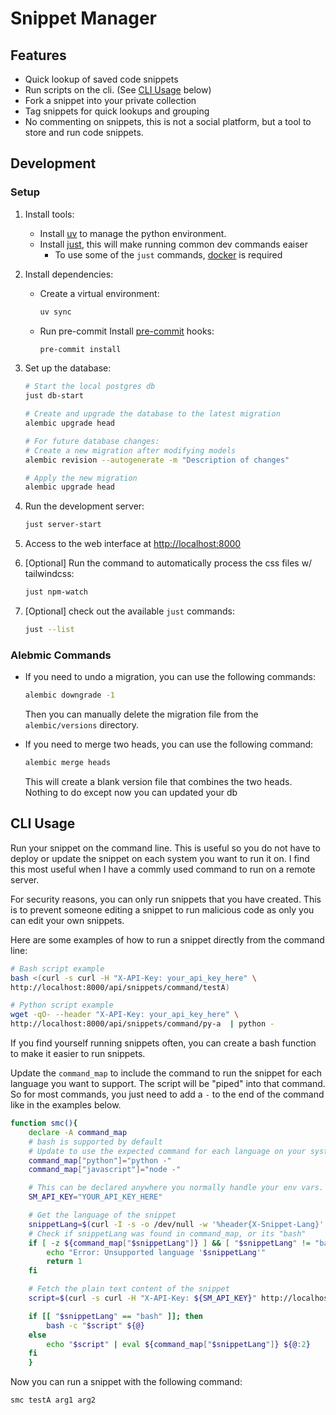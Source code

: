 # Snippet Manager


## Features

- Quick lookup of saved code snippets
- Run scripts on the cli. (See [CLI Usage](#cli-usage) below)
- Fork a snippet into your private collection
- Tag snippets for quick lookups and grouping
- No commenting on snippets, this is not a social platform, but a tool to store and run code snippets.


## Development


### Setup

1. Install tools:
    - Install [uv](https://docs.astral.sh/uv/getting-started/installation/) to manage the python environment.
    - Install [just](https://github.com/casey/just), this will make running common dev commands eaiser
        - To use some of the `just` commands, [docker](https://docs.docker.com/engine/install/) is required

2. Install dependencies:
    - Create a virtual environment:

        ```bash
        uv sync
        ```

    - Run pre-commit Install [pre-commit](https://pre-commit.com/) hooks:

        ```bash
        pre-commit install
        ```


3. Set up the database:

    ```bash
    # Start the local postgres db
    just db-start

    # Create and upgrade the database to the latest migration
    alembic upgrade head

    # For future database changes:
    # Create a new migration after modifying models
    alembic revision --autogenerate -m "Description of changes"

    # Apply the new migration
    alembic upgrade head
    ```

4. Run the development server:

    ```bash
    just server-start
    ```

5. Access to the web interface at [http://localhost:8000](http://localhost:8000)

6. [Optional] Run the command to automatically process the css files w/ tailwindcss:

    ```bash
    just npm-watch
    ```

7. [Optional] check out the available `just` commands:

    ```bash
    just --list
    ```


### Alebmic Commands

- If you need to undo a migration, you can use the following commands:

    ```bash
    alembic downgrade -1
    ```

    Then you can manually delete the migration file from the `alembic/versions` directory.

- If you need to merge two heads, you can use the following command:

    ```bash
    alembic merge heads
    ```

    This will create a blank version file that combines the two heads. Nothing to do except now you can updated your db


## CLI Usage

Run your snippet on the command line. This is useful so you do not have to deploy or update the snippet on each
system you want to run it on. I find this most useful when I have a commly used command to run on a remote server.

For security reasons, you can only run snippets that you have created.
This is to prevent someone editing a snippet to run malicious code as only you can edit your own snippets.

Here are some examples of how to run a snippet directly from the command line:

```bash
# Bash script example
bash <(curl -s curl -H "X-API-Key: your_api_key_here" \
http://localhost:8000/api/snippets/command/testA)

# Python script example
wget -qO- --header "X-API-Key: your_api_key_here" \
http://localhost:8000/api/snippets/command/py-a  | python -
```

If you find yourself running snippets often, you can create a bash function to make it easier to run snippets.

Update the `command_map` to include the command to run the snippet for each language you want to support.
The script will be "piped" into that command. So for most commands, you just need to add a `-` to the end of the
command like in the examples below.

```bash
function smc(){
    declare -A command_map
    # bash is supported by default
    # Update to use the expected command for each language on your system
    command_map["python"]="python -"
    command_map["javascript"]="node -"

    # This can be declared anywhere you normally handle your env vars. But its fine to keep here too.
    SM_API_KEY="YOUR_API_KEY_HERE"

    # Get the language of the snippet
    snippetLang=$(curl -I -s -o /dev/null -w '%header{X-Snippet-Lang}' -H "X-API-Key: ${SM_API_KEY}" http://localhost:8000/api/snippets/command/${1})
    # Check if snippetLang was found in command_map, or its "bash"
    if [ -z ${command_map["$snippetLang"]} ] && [ "$snippetLang" != "bash" ]; then
        echo "Error: Unsupported language '$snippetLang'"
        return 1
    fi

    # Fetch the plain text content of the snippet
    script=$(curl -s curl -H "X-API-Key: ${SM_API_KEY}" http://localhost:8000/api/snippets/command/${1})

    if [[ "$snippetLang" == "bash" ]]; then
        bash -c "$script" ${@}
    else
        echo "$script" | eval ${command_map["$snippetLang"]} ${@:2}
    fi
    }
```

Now you can run a snippet with the following command:

```bash
smc testA arg1 arg2
```

